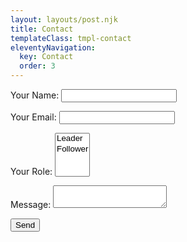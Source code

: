 ```yaml
---
layout: layouts/post.njk
title: Contact
templateClass: tmpl-contact
eleventyNavigation:
  key: Contact
  order: 3
---
```


<form name="contact" method="POST" data-netlify="true">
    <p>
        <label>Your Name: <input type="text" id="name" name="name" /></label>   
    </p>
    <p>
        <label>Your Email: <input type="email" id="email" name="email" /></label>
    </p>
    <p>
        <label>Your Role: <select name="role[]" multiple>
        <option value="leader">Leader</option>
        <option value="follower">Follower</option>
        </select></label>
    </p>
    <p>
        <label>Message: <textarea name="message"></textarea></label>
    </p>
    <p>
        <button class="form_submit" type="submit">Send</button>
    </p>
</form>
<script>
    //get default border colours (to use on input when validation passes)
    var borderStylePass = document.querySelector('#name').style.border;
    //set fail border colours (to use on input when validation fails)
    var borderStyleFail = '1px solid red';
    //get the form submit button
    var submit_button = document.querySelector('.form_submit');
    //attach form event listener
    submit_button.addEventListener("click", function(event){
        //get the form "name" elemement
        var name = document.querySelector('#name');
        //get the form "email" element
        var email = document.querySelector('#email');
        //all validation is assumed to be passed until tested
        blnValidated = true;
        //change the border as it the validation passed
        name.style.border = borderStylePass;
        //if validation fails change the bln to false and change the input border colour
        if(!name.value){
            blnValidated = false;
            name.style.border = borderStyleFail;
        }
        //if validation fails change the bln to false and change the input border colour
        email.style.border = borderStylePass;
        if(!email.value){
            blnValidated = false;
            email.style.border = borderStyleFail;
        }
        //if validation failed do not allow the form to submit the data
        if(!blnValidated){
            event.preventDefault();
        }
    }, false);
</script>